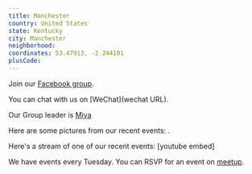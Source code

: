 ```yaml
---
title: Manchester
country: United States
state: Kentucky
city: Manchester
neighborhood: 
coordinates: 53.47913, -2.244101
plusCode:
---
```

Join our [Facebook group](https://www.facebook.com/groups/free.code.camp.manchester.kentucky).

You can chat with us on [WeChat](wechat URL).

Our Group leader is [Miya](freecodecamp.org/miya)

Here are some pictures from our recent events:
![]().

Here's a stream of one of our recent events:
[youtube embed]

We have events every Tuesday. You can RSVP for an event on [meetup](meetupurl).
